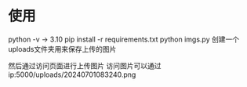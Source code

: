 # 使用
python -v -> 3.10
pip install -r requirements.txt
python imgs.py
创建一个uploads文件夹用来保存上传的图片

然后通过访问页面进行上传图片
访问图片可以通过 ip:5000/uploads/20240701083240.png
